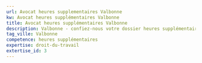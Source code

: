 ```yaml
---
url: Avocat heures supplementaires Valbonne
kw: Avocat heures supplémentaires Valbonne
title: Avocat heures supplémentaires Valbonne
description: Valbonne - confiez-nous votre dossier heures supplémentaires
tag_ville: Valbonne
competence: heures supplémentaires
expertise: droit-du-travail
extertise_id: 3
---
```

